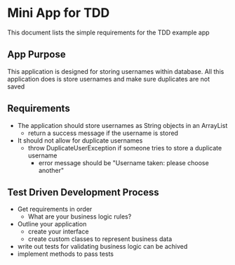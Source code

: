 # Mini App for TDD
This document lists the simple requirements for the TDD example app

## App Purpose
This application is designed for storing usernames within database. All this application does is store usernames and make sure duplicates are not saved

## Requirements
- The application should store usernames as String objects in an ArrayList
  - return a success message if the username is stored
- It should not allow for duplicate usernames
  - throw DuplicateUserException if someone tries to store a duplicate username
    - error message should be "Username taken: please choose another"

## Test Driven Development Process
- Get requirements in order
  - What are your business logic rules?
- Outline your application
  - create your interface
  - create custom classes to represent business data
- write out tests for validating business logic can be achived
- implement methods to pass tests